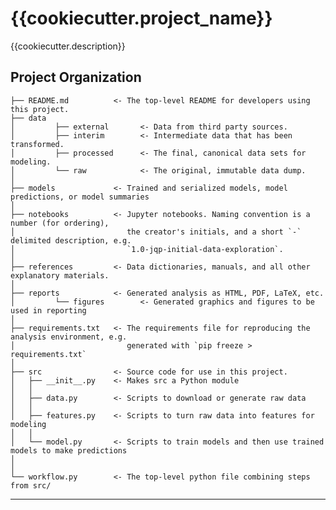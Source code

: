 {{cookiecutter.project_name}}
==============================

{{cookiecutter.description}}

Project Organization
------------

    ├── README.md          <- The top-level README for developers using this project.
    ├── data
    │         ├── external       <- Data from third party sources.
    │         ├── interim        <- Intermediate data that has been transformed.
    │         ├── processed      <- The final, canonical data sets for modeling.
    │         └── raw            <- The original, immutable data dump.
    │
    ├── models             <- Trained and serialized models, model predictions, or model summaries
    │
    ├── notebooks          <- Jupyter notebooks. Naming convention is a number (for ordering),
    │                         the creator's initials, and a short `-` delimited description, e.g.
    │                         `1.0-jqp-initial-data-exploration`.
    │
    ├── references         <- Data dictionaries, manuals, and all other explanatory materials.
    │
    ├── reports            <- Generated analysis as HTML, PDF, LaTeX, etc.
    │         └── figures        <- Generated graphics and figures to be used in reporting
    │
    ├── requirements.txt   <- The requirements file for reproducing the analysis environment, e.g.
    │                         generated with `pip freeze > requirements.txt`
    │
    ├── src                <- Source code for use in this project.
    │   ├── __init__.py    <- Makes src a Python module
    │   │
    │   ├── data.py        <- Scripts to download or generate raw data
    │   │
    │   ├── features.py    <- Scripts to turn raw data into features for modeling
    │   │
    │   └── model.py       <- Scripts to train models and then use trained models to make predictions
    │
    │
    └── workflow.py        <- The top-level python file combining steps from src/


--------
